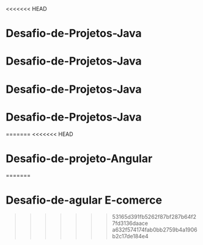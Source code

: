 <<<<<<< HEAD
# Desafio-de-Projetos-Java
# Desafio-de-Projetos-Java
# Desafio-de-Projetos-Java
# Desafio-de-Projetos-Java
=======
<<<<<<< HEAD
# Desafio-de-projeto-Angular
=======
# Desafio-de-agular E-comerce
>>>>>>> 53165d391fb5262f87bf287b64f27fd3136daace
>>>>>>> a632f574174fab0bb2759b4a1906b2c17de184e4
